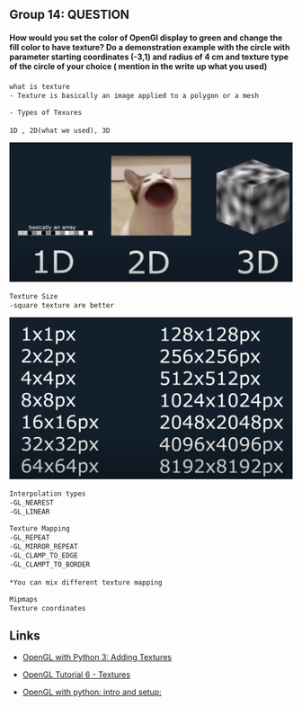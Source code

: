 

## Group 14: QUESTION

#### How would you set the color of OpenGl display to green and change the fill color to have texture? Do a demonstration example with the circle with parameter starting coordinates (-3,1) and radius of 4 cm and texture type of the circle of your choice ( mention in the write up what you used)



```
what is texture
- Texture is basically an image applied to a polygon or a mesh 
```

```
- Types of Texures

1D , 2D(what we used), 3D

```
![Alt Types of textures](./assets/texture%20types.png)



```
Texture Size
-square texture are better

```
![Alt Types of textures ](./assets/pixel_sizes.png)

```
Interpolation types 
-GL_NEAREST
-GL_LINEAR
```

```
Texture Mapping
-GL_REPEAT
-GL_MIRROR_REPEAT
-GL_CLAMP_TO_EDGE
-GL_CLAMPT_TO_BORDER

*You can mix different texture mapping

```

```
Mipmaps
Texture coordinates 

```

## Links
- [OpenGL with Python 3: Adding Textures ](https://www.youtube.com/watch?v=ZK1WyCMK12E&t=180s)

- [OpenGL Tutorial 6 - Textures](https://youtu.be/u-00hjlfMKc)

- [OpenGL with python: intro and setup:](https://www.youtube.com/watch?v=LCK1qdp_HhQ&list=PLn3eTxaOtL2PDnEVNwOgZFm5xYPr4dUoR&index=1&t=10s&pp=iAQB)
